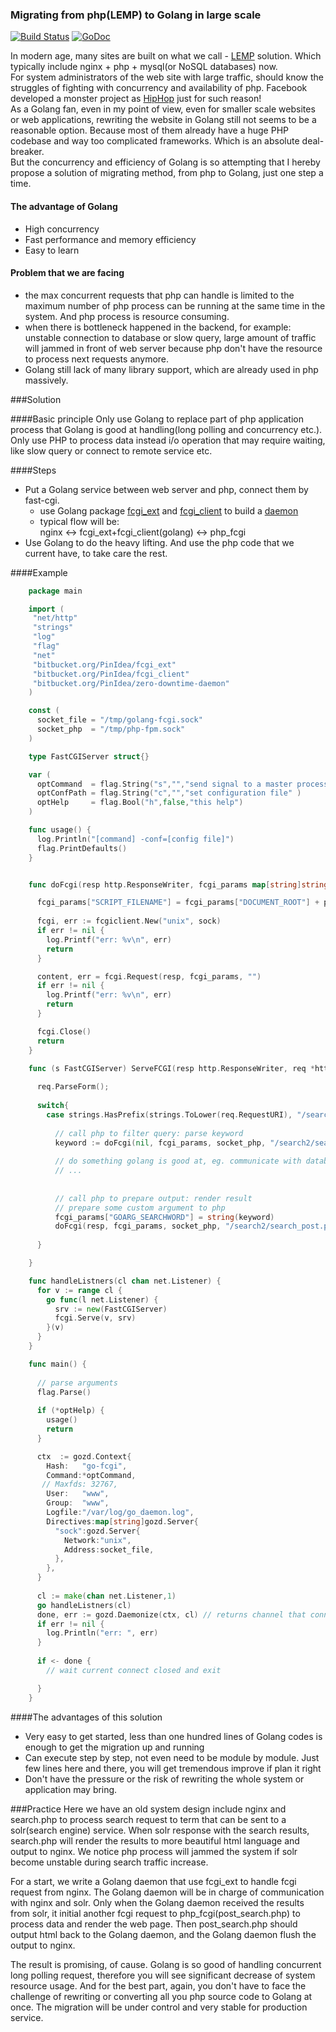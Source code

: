 ### Migrating from php(LEMP) to Golang in large scale

[![Build Status](https://travis-ci.org/tomasen/fcgi_ext.svg?branch=master)](https://travis-ci.org/tomasen/fcgi_ext)
[![GoDoc](https://godoc.org/github.com/tomasen/fcgi_ext?status.svg)](http://godoc.org/github.com/tomasen/fcgi_ext)

In modern age, many sites are built on what we call - [LEMP](http://en.wikipedia.org/wiki/LAMP_\(software_bundle\)) solution. Which typically include nginx + php + mysql(or NoSQL databases) now.   
For system administrators of the web site with large traffic, should know the struggles of fighting with concurrency and availability of php. Facebook developed a monster project as [HipHop](https://developers.facebook.com/blog/post/2010/02/02/hiphop-for-php--move-fast/) just for such reason!    
As a Golang fan, even in my point of view, even for smaller scale websites or web applications, rewriting the website in Golang still not seems to be a reasonable option. Because most of them already have a huge PHP codebase and way too complicated frameworks. Which is an absolute deal-breaker.   
But the concurrency and efficiency of Golang is so attempting that I hereby propose a solution of migrating method, from php to Golang, just one step a time.


#### The advantage of Golang
* High concurrency
* Fast performance and memory efficiency
* Easy to learn


#### Problem that we are facing

* the max concurrent requests that php can handle is limited to the maximum number of php process can be running at the same time in the system. And php process is resource consuming.
* when there is bottleneck happened in the backend, for example: unstable connection to database or slow query, large amount of traffic will jammed in front of web server because php don't have the resource to process next requests anymore.
* Golang still lack of many library support, which are already used in php massively.

###Solution

####Basic principle
Only use Golang to replace part of php application process that Golang is good at handling(long polling and concurrency etc.).    
Only use PHP to process data instead i/o operation that may require waiting, like slow query or connect to remote service etc.

####Steps
* Put a Golang service between web server and php, connect them by fast-cgi.   
  + use Golang package [fcgi\_ext](https://bitbucket.org/PinIdea/fcgi_ext) and [fcgi\_client](https://bitbucket.org/PinIdea/fcgi_client) to build a [daemon](https://bitbucket.org/PinIdea/zero-downtime-daemon)
  + typical flow will be:    
  nginx <-> fcgi\_ext+fcgi\_client(golang) <-> php\_fcgi
* Use Golang to do the heavy lifting. And use the php code that we current have, to take care the rest.

####Example

```go
    package main

    import (
     "net/http"
     "strings"
     "log"
     "flag"
     "net"
     "bitbucket.org/PinIdea/fcgi_ext"
     "bitbucket.org/PinIdea/fcgi_client"
     "bitbucket.org/PinIdea/zero-downtime-daemon"
    )

    const (
      socket_file = "/tmp/golang-fcgi.sock"
      socket_php  = "/tmp/php-fpm.sock"
    )

    type FastCGIServer struct{}

    var (
      optCommand  = flag.String("s","","send signal to a master process: stop, quit, reopen, reload")
      optConfPath = flag.String("c","","set configuration file" )
      optHelp     = flag.Bool("h",false,"this help")
    )

    func usage() {
      log.Println("[command] -conf=[config file]")
      flag.PrintDefaults()
    }


    func doFcgi(resp http.ResponseWriter, fcgi_params map[string]string, sock string, phpfile string) (content []byte) {

      fcgi_params["SCRIPT_FILENAME"] = fcgi_params["DOCUMENT_ROOT"] + phpfile
  
      fcgi, err := fcgiclient.New("unix", sock)
      if err != nil {
        log.Printf("err: %v\n", err)
        return
      }

      content, err = fcgi.Request(resp, fcgi_params, "")
      if err != nil {
        log.Printf("err: %v\n", err)
        return
      }

      fcgi.Close()
      return 
    }

    func (s FastCGIServer) ServeFCGI(resp http.ResponseWriter, req *http.Request, fcgi_params map[string]string) {
  
      req.ParseForm();
  
      switch{
        case strings.HasPrefix(strings.ToLower(req.RequestURI), "/search"):
      
          // call php to filter query: parse keyword
          keyword := doFcgi(nil, fcgi_params, socket_php, "/search2/search_pre.php")
      
          // do something golang is good at, eg. communicate with database, slow query, other remote backend
          // ...
      
      
          // call php to prepare output: render result
          // prepare some custom argument to php
          fcgi_params["GOARG_SEARCHWORD"] = string(keyword)
          doFcgi(resp, fcgi_params, socket_php, "/search2/search_post.php")
      
      }

    }

    func handleListners(cl chan net.Listener) {
      for v := range cl {
        go func(l net.Listener) {
          srv := new(FastCGIServer)
          fcgi.Serve(v, srv)
        }(v)
      }
    }

    func main() {
  
      // parse arguments
      flag.Parse()
  
      if (*optHelp) {
        usage()
        return
      }

      ctx  := gozd.Context{
        Hash:   "go-fcgi",
        Command:*optCommand,
       // Maxfds: 32767,
        User:   "www",
        Group:  "www",
        Logfile:"/var/log/go_daemon.log", 
        Directives:map[string]gozd.Server{
          "sock":gozd.Server{
            Network:"unix",
            Address:socket_file,
          },
        },
      }
  
      cl := make(chan net.Listener,1)
      go handleListners(cl)
      done, err := gozd.Daemonize(ctx, cl) // returns channel that connects with daemon
      if err != nil {
        log.Println("err: ", err)
      }
  
      if <- done {
        // wait current connect closed and exit

      }
    }
```

####The advantages of this solution
* Very easy to get started, less than one hundred lines of Golang codes is enough to get the migration up and running
* Can execute step by step, not even need to be module by module. Just few lines here and there, you will get tremendous improve if plan it right
* Don't have the pressure or the risk of rewriting the whole system or application may bring.

###Practice
Here we have an old system design include nginx and search.php to process search request to term that can be sent to a solr(search engine) service. When solr response with the search results, search.php will render the results to more beautiful html language and output to nginx. We notice php process will jammed the system if solr become unstable during search traffic increase.
  
For a start, we write a Golang daemon that use fcgi\_ext to handle fcgi request from nginx. The Golang daemon will be in charge of communication with nginx and solr. Only when the Golang daemon received the results from solr, it initial another fcgi request to php\_fcgi(post\_search.php) to process data and render the web page. Then post_search.php should output html back to the Golang daemon, and the Golang daemon flush the output to nginx.

The result is promising, of cause. Golang is so good of handling concurrent long polling request, therefore you will see significant decrease of system resource usage. And for the best part, again, you don't have to face the challenge of rewriting or converting all you php source code to Golang at once. The migration will be under control and very stable for production service.
